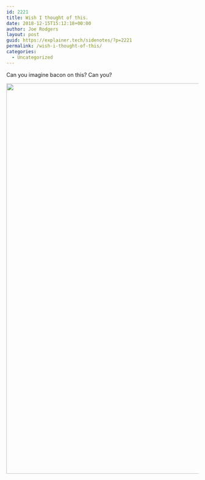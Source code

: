 ```yaml
---
id: 2221
title: Wish I thought of this.
date: 2018-12-15T15:12:18+00:00
author: Joe Rodgers
layout: post
guid: https://explainer.tech/sidenotes/?p=2221
permalink: /wish-i-thought-of-this/
categories:
  - Uncategorized
---
```

Can you imagine bacon on this? Can you?

<a href="https://i2.wp.com/explainer.tech/sidenotes/wp-content/uploads/2018/12/Screenshot_20181215-090144.png?ssl=1" rel="attachment wp-att-2222"><img src="https://i2.wp.com/explainer.tech/sidenotes/wp-content/uploads/2018/12/Screenshot_20181215-090144.png?resize=1024%2C1024&#038;ssl=1" alt="" title="screenshot_20181215-090144-png" width="1024" height="1024" class="alignnone size-full wp-image-2222" srcset="https://i2.wp.com/explainer.tech/sidenotes/wp-content/uploads/2018/12/Screenshot_20181215-090144.png?resize=150%2C150&ssl=1 150w, https://i2.wp.com/explainer.tech/sidenotes/wp-content/uploads/2018/12/Screenshot_20181215-090144.png?zoom=2&resize=1024%2C1024&ssl=1 2048w" sizes="(max-width: 1024px) 100vw, 1024px" data-recalc-dims="1" /></a>